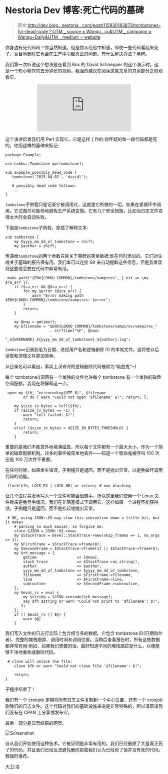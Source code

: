 # Nestoria Dev 博客:死亡代码的墓碑

> 原文:[http://dev blog . nestoria . com/post/115930183873/tombstones-for-dead-code？UTM _ source = Wanqu . co&UTM _ campaign = Wanqu+Daily&UTM _ medium = website](http://devblog.nestoria.com/post/115930183873/tombstones-for-dead-code?utm_source=wanqu.co&utm_campaign=Wanqu+Daily&utm_medium=website)

你身边有死代码吗？你当然知道。但是你从经验中知道，即使一些代码看起来死了，盲目地删除它也会在生产中引起真正的问题。有什么解决办法？墓碑。

我们第一次听说这个想法是在看到 Box 的 David Schnepper 的这个演示时。这是一个短小精悍的五分钟长的视频，我强烈建议在阅读这篇文章的其余部分之前观看它。

<center><iframe src="https://www.youtube.com/embed/29UXzfQWOhQ" frameborder="0" allowfullscreen="allowfullscreen">VIDEO</iframe></center>

这个演讲启发我们用 Perl 实现它。它是这样工作的:你怀疑的每一段代码都是死的，你用这样的墓碑来标记:

```
package Example;

use Lokku::Tombstone qw(tombstone);

sub example_possibly_dead_code {
   tombstone('2015-04-02', 'davidl');

   # possibly dead code follows:
   ...
} 
```

`tombstone`子例程只是记录它被调用过，这就是它所做的一切。如果在紧循环中调用，它试图尽可能快地避免生产系统变慢。它有几个安全措施，比如当日志文件变得太大时会自动失败。

下面是`tombstone`子例程，穿插了解释文本:

```
sub tombstone {
    my $yyyy_mm_dd_of_tombstone = shift;
    my $author = shift; 
```

传递给`tombstone`的两个参数只是关于墓碑的简单数据:谁在何时添加的。它们对生成关于墓碑的报告很有用。我们本可以连接 Git 来自动提取这些信息，但是我发现将这些信息放在代码中非常有用。

```
 make_path("$ENV{LOKKU_COMMON}/tombstone/vampires", { err => \my $ra_err });
    if ($ra_err && @$ra_err) {
        for my $error (@$ra_err) {
            warn "Error making path $ENV{LOKKU_COMMON}/tombstone/vampires: $error";
        }
        return;
    }

    my @now = gmtime();
    my $filename = "$ENV{LOKKU_COMMON}/tombstone/vampires/vampires_"
                    . strftime("%F", @now)
                    . "_${USERNAME}_${yyyy_mm_dd_of_tombstone}_${author}.log"; 
```

`tombstone`记录到名为日期、进程用户名和逻辑删除 ID 的本地文件。这将使以后读取和清理文件更加简单。

从目录名可以看出，事实上*没有死*的逻辑删除代码被称为“吸血鬼”:-)

每个 tombstone()调用有一个单独的文件允许每个 tombstone 有一个单独的磁盘空间配额，我现在将解释这一点。

```
 open my $fh, ">>:encoding(UTF-8)", $filename
        or do { warn "Could not open '$filename' $!"; return; };

    my $size_in_bytes = tell($fh);
    if ($size_in_bytes == -1) {
        warn "tell failed: $!";
        return;
    }
    elsif ($size_in_bytes > $SIZE_IN_BYTES_THRESHOLD) {
        return;
    } 
```

重要的是我们不能意外地填满磁盘，所以每个文件都有一个最大大小，作为一个简单的磁盘配额机制。过多的事件被简单地丢弃——知道一个吸血鬼被呼叫 100 次还是 100 万次并不重要。

在任何时候，如果发生错误，子例程只是返回，而不是抛出异常，以避免破坏调用代码的功能。

```
 flock($fh, LOCK_EX | LOCK_NB) or return; # non-blocking 
```

让几个进程并发地写入一个文件可能会很棘手，所以这里我们使用一个 Linux 文件锁来避免竞争情况。我们在非阻塞模式下调用它，这样如果一个进程不能获得锁，子例程只是返回，而不是挂起或抛出异常。

```
 # OK, using JSON::XS may slow this subroutine down a little bit, but it makes
    # parsing so much easier, so forgive me.
    state $JSON = JSON::XS->new;
    my $StackTrace = Devel::StackTrace->new(skip_frames => 1, no_args => 1);
    my $FirstFrame = $StackTrace->frame(0);
    my $SecondFrame = $StackTrace->frame(1) || $StackTrace->frame(0);
    my $rh_message = {
        gmtime                  => [@now],
        stack_trace             => $StackTrace->as_string(),
        author                  => $author,
        yyyy_mm_dd_of_tombstone => $yyyy_mm_dd_of_tombstone,
        filename                => $FirstFrame->filename,
        line                    => $FirstFrame->line,
        subroutine              => $SecondFrame->subroutine,
    };
    my $eval_rv = eval {
        my $string = $JSON->encode($rh_message);
        say $fh $string or warn "Could not print to '$filename': $!";
       1;
    };
    if (! $eval_rv || $@) {
        warn $@;
    } 
```

我们写入文件的日志行实际上包含相当多的数据。它包含 tombstone ID(日期和作者)、完整的堆栈跟踪、调用时间和调用位置。当稍后查看报告时，所有这些数据都非常有用:例如，如果我们想要的话，最好知道不同的堆栈跟踪是什么，以便能够干净地重构或删除代码。

```
 # close will unlock the file:
    close $fh or warn "Could not close file '$filename': $!";

    return;
} 
```

子程序结束了！

我们有一个 cronjob 定期将所有日志文件复制到一个中心位置，还有一个 cronjob 删除旧的日志文件。这个代码对我们的基础设施来说是非常特殊的，所以请原谅我们没有在 CPAN 上分享或发布它。

最后一部分是显示结果的网页。

![Screenshot](../Images/47a0c79adf14c57132f7caebdf362111.png)

自从我们开始使用这种技术，它被证明是非常有用的。我们已经删除了大量真正死了的代码，并且我们已经设法避免删除那些我们认为已经死了但并没有死的代码。我强烈推荐。

大卫·洛